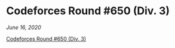 <h1>Codeforces Round #650 (Div. 3)</h1>

*June 16, 2020*

[Codeforces Round #650 (Div. 3)](https://codeforces.com/contest/1367)
